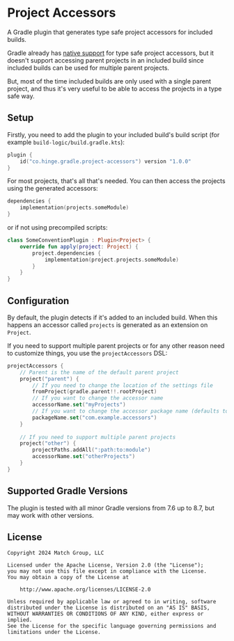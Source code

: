 # Project Accessors
A Gradle plugin that generates type safe project accessors for included builds.

Gradle already has [native support](https://docs.gradle.org/current/userguide/declaring_dependencies.html#sec:type-safe-project-accessors)
for type safe project accessors, but it doesn't support accessing parent projects in an included build since included
builds can be used for multiple parent projects.

But, most of the time included builds are only used with a single parent project, and thus it's very useful to be able
to access the projects in a type safe way.

## Setup
Firstly, you need to add the plugin to your included build's build script (for example `build-logic/build.gradle.kts`):
```kotlin
plugin {
    id("co.hinge.gradle.project-accessors") version "1.0.0"
}
```

For most projects, that's all that's needed. You can then access the projects using the generated accessors:
```kotlin
dependencies {
    implementation(projects.someModule)
}
```
or if not using precompiled scripts:
```kotlin
class SomeConventionPlugin : Plugin<Project> {
    override fun apply(project: Project) {
        project.dependencies {
            implementation(project.projects.someModule)
        }
    }
}
```

## Configuration
By default, the plugin detects if it's added to an included build. When this happens an accessor called `projects` is 
generated as an extension on `Project`.

If you need to support multiple parent projects or for any other reason need to customize things, you use the 
`projectAccessors` DSL:
```kotlin
projectAccessors {
    // Parent is the name of the default parent project
    project("parent") {
        // If you need to change the location of the settings file
        fromProject(gradle.parent!!.rootProject)
        // If you want to change the accessor name
        accessorName.set("myProjects") 
        // If you want to change the accessor package name (defaults to the root package)
        packageName.set("com.example.accessors") 
    }
    
    // If you need to support multiple parent projects
    project("other") {
        projectPaths.addAll(":path:to:module")
        accessorName.set("otherProjects")
    }
}
```

## Supported Gradle Versions
The plugin is tested with all minor Gradle versions from 7.6 up to 8.7, but may work with other versions.

## License
```plain
Copyright 2024 Match Group, LLC

Licensed under the Apache License, Version 2.0 (the "License");
you may not use this file except in compliance with the License.
You may obtain a copy of the License at

    http://www.apache.org/licenses/LICENSE-2.0

Unless required by applicable law or agreed to in writing, software
distributed under the License is distributed on an "AS IS" BASIS,
WITHOUT WARRANTIES OR CONDITIONS OF ANY KIND, either express or implied.
See the License for the specific language governing permissions and
limitations under the License.
```
